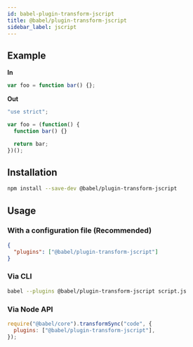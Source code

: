 ```yaml
---
id: babel-plugin-transform-jscript
title: @babel/plugin-transform-jscript
sidebar_label: jscript
---
```


## Example

**In**

```javascript
var foo = function bar() {};
```

**Out**

```javascript
"use strict";

var foo = (function() {
  function bar() {}

  return bar;
})();
```

## Installation

```sh
npm install --save-dev @babel/plugin-transform-jscript
```

## Usage

### With a configuration file (Recommended)

```json
{
  "plugins": ["@babel/plugin-transform-jscript"]
}
```

### Via CLI

```sh
babel --plugins @babel/plugin-transform-jscript script.js
```

### Via Node API

```javascript
require("@babel/core").transformSync("code", {
  plugins: ["@babel/plugin-transform-jscript"],
});
```
